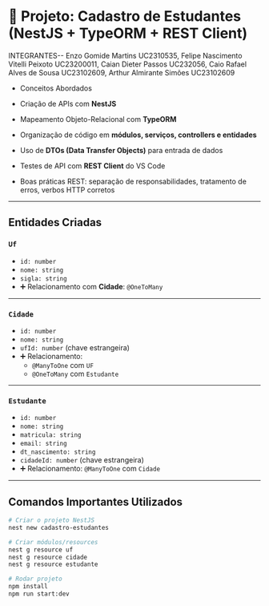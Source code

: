 # 📘 Projeto: Cadastro de Estudantes (NestJS + TypeORM + REST Client)

INTEGRANTES-- Enzo Gomide Martins UC2310535, Felipe Nascimento Vitelli Peixoto UC23200011, Caian Dieter Passos UC232056, Caio Rafael Alves de Sousa UC23102609, Arthur Almirante Simões UC23102609



- Conceitos Abordados

- Criação de APIs com **NestJS**
- Mapeamento Objeto-Relacional com **TypeORM**
- Organização de código em **módulos, serviços, controllers e entidades**
- Uso de **DTOs (Data Transfer Objects)** para entrada de dados
- Testes de API com **REST Client** do VS Code
- Boas práticas REST: separação de responsabilidades, tratamento de erros, verbos HTTP corretos

---

## Entidades Criadas

### `Uf`

- `id: number`
- `nome: string`
- `sigla: string`
- ➕ Relacionamento com **Cidade**: `@OneToMany`

---

### `Cidade`

- `id: number`
- `nome: string`
- `ufId: number` (chave estrangeira)
- ➕ Relacionamento:
  - `@ManyToOne` com `UF`
  - `@OneToMany` com `Estudante`

---

### `Estudante`

- `id: number`
- `nome: string`
- `matricula: string`
- `email: string`
- `dt_nascimento: string`
- `cidadeId: number` (chave estrangeira)
- ➕ Relacionamento: `@ManyToOne` com `Cidade`

---

## Comandos Importantes Utilizados

```bash
# Criar o projeto NestJS
nest new cadastro-estudantes

# Criar módulos/resources
nest g resource uf
nest g resource cidade
nest g resource estudante

# Rodar projeto
npm install
npm run start:dev
